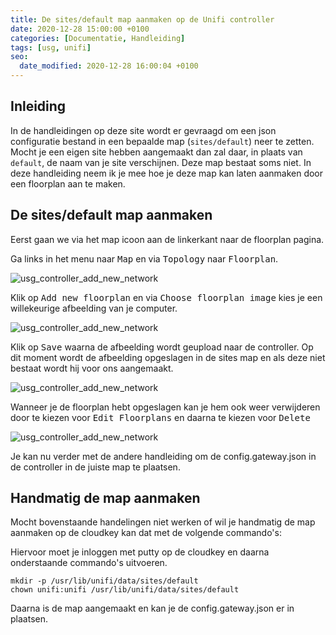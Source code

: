```yaml
---
title: De sites/default map aanmaken op de Unifi controller
date: 2020-12-28 15:00:00 +0100
categories: [Documentatie, Handleiding]
tags: [usg, unifi]
seo:
  date_modified: 2020-12-28 16:00:04 +0100
---
```


## Inleiding

In de handleidingen op deze site wordt er gevraagd om een json configuratie bestand in een bepaalde map (```sites/default```) neer te zetten. Mocht je een eigen site hebben aangemaakt dan zal daar, in plaats van ```default```, de naam van je site verschijnen. Deze map bestaat soms niet. In deze handleiding neem ik je mee hoe je deze map kan laten aanmaken door een floorplan aan te maken.

## De sites/default map aanmaken

Eerst gaan we via het map icoon aan de linkerkant naar de floorplan pagina.

Ga links in het menu naar <kbd>Map</kbd> en via <kbd>Topology</kbd> naar <kbd>Floorplan</kbd>.

![usg_controller_add_new_network](/usg-kpn-ftth/assets/img/usgkpnfolder/usg_map_floorplan.png)

Klik op <kbd>Add new floorplan</kbd> en via <kbd>Choose floorplan image</kbd> kies je een willekeurige afbeelding van je computer.

![usg_controller_add_new_network](/usg-kpn-ftth/assets/img/usgkpnfolder/usg_floorplan_image.png)

Klik op <kbd>Save</kbd> waarna de afbeelding wordt geupload naar de controller. Op dit moment wordt de afbeelding opgeslagen in de sites map en als deze niet bestaat wordt hij voor ons aangemaakt.

![usg_controller_add_new_network](/usg-kpn-ftth/assets/img/usgkpnfolder/usg_floorplan_save.png)

Wanneer je de floorplan hebt opgeslagen kan je hem ook weer verwijderen door te kiezen voor <kbd>Edit Floorplans</kbd> en daarna te kiezen voor <kbd>Delete</kbd>

![usg_controller_add_new_network](/usg-kpn-ftth/assets/img/usgkpnfolder/usg_floorplan_delete.png)

Je kan nu verder met de andere handleiding om de config.gateway.json in de controller in de juiste map te plaatsen.

## Handmatig de map aanmaken
Mocht bovenstaande handelingen niet werken of wil je handmatig de map aanmaken op de cloudkey kan dat met de volgende commando's:

Hiervoor moet je inloggen met putty op de cloudkey en daarna onderstaande commando's uitvoeren.
```shell
mkdir -p /usr/lib/unifi/data/sites/default
chown unifi:unifi /usr/lib/unifi/data/sites/default
```
Daarna is de map aangemaakt en kan je de config.gateway.json er in plaatsen.